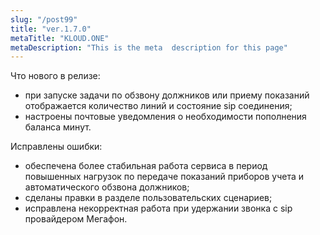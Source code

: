 ```yaml
---
slug: "/post99"
title: "ver.1.7.0"
metaTitle: "KLOUD.ONE"
metaDescription: "This is the meta  description for this page"
---
```


Что нового в релизе:  
- при запуске задачи по обзвону должников или приему показаний отображается количество линий и состояние sip соединения;  
- настроены почтовые уведомления о необходимости пополнения баланса минут.  

Исправлены ошибки:  
- обеспечена более стабильная работа сервиса в период повышенных нагрузок по передаче показаний приборов учета и автоматического обзвона должников;  
- сделаны правки в разделе пользовательских сценариев;  
- исправлена некорректная работа при удержании звонка с sip провайдером Мегафон.  
